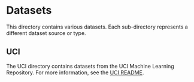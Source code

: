 # Datasets

This directory contains various datasets. Each sub-directory represents a different dataset source or type.

## UCI

The UCI directory contains datasets from the UCI Machine Learning Repository. For more information, see the [UCI README](dataset_baselines/datasets/uci/README.md).
